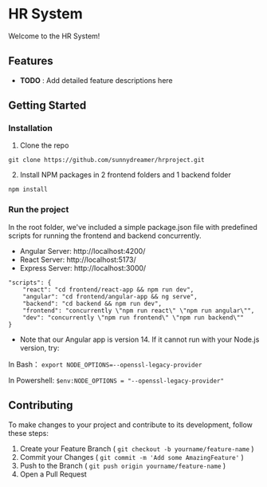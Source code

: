 # HR System

Welcome to the HR System!

## Features

- **TODO** : Add detailed feature descriptions here

## Getting Started

### Installation

1. Clone the repo

```
git clone https://github.com/sunnydreamer/hrproject.git
```

2. Install NPM packages in 2 frontend folders and 1 backend folder

```
npm install
```

### Run the project

In the root folder, we've included a simple package.json file with predefined scripts for running the frontend and backend concurrently.

- Angular Server: http://localhost:4200/
- React Server: http://localhost:5173/
- Express Server: http://localhost:3000/

```
"scripts": {
    "react": "cd frontend/react-app && npm run dev",
    "angular": "cd frontend/angular-app && ng serve",
    "backend": "cd backend && npm run dev",
    "frontend": "concurrently \"npm run react\" \"npm run angular\"",
    "dev": "concurrently \"npm run frontend\" \"npm run backend\""
}
```

- Note that our Angular app is version 14. If it cannot run with your Node.js version, try:

In Bash：
`export NODE_OPTIONS=--openssl-legacy-provider`

In Powershell:
`$env:NODE_OPTIONS = "--openssl-legacy-provider"`

###

## Contributing

To make changes to your project and contribute to its development, follow these steps:

1. Create your Feature Branch ( `git checkout -b yourname/feature-name` )
2. Commit your Changes ( `git commit -m 'Add some AmazingFeature'` )
3. Push to the Branch ( `git push origin yourname/feature-name` )
4. Open a Pull Request
